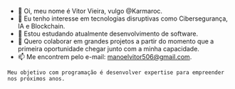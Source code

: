 - 👋 Oi, meu nome é Vitor Vieira, vulgo @Karmaroc.
- 👀 Eu tenho interesse em tecnologias disruptivas como Cibersegurança, IA e Blockchain.
- 🌱 Estou estudando atualmente desenvolvimento de software.
- 💞️ Quero colaborar em grandes projetos a partir do momento que a primeira oportunidade chegar junto com a minha capacidade.
- 📫 Me encontrem pelo e-mail: manoelvitor506@gmail.com.

``Meu objetivo com programação é desenvolver expertise para empreender nos próximos anos.``
<!---
Karmaroc/Karmaroc is a ✨ special ✨ repository because its `README.md` (this file) appears on your GitHub profile.
You can click the Preview link to take a look at your changes.
--->
